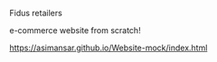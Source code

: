 Fidus retailers

 e-commerce website from scratch!


https://asimansar.github.io/Website-mock/index.html
